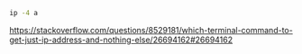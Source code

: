 ```bash
ip -4 a
```

https://stackoverflow.com/questions/8529181/which-terminal-command-to-get-just-ip-address-and-nothing-else/26694162#26694162
